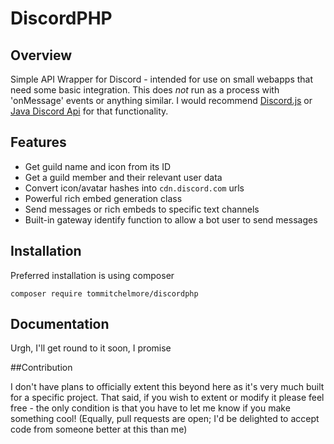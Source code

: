 # DiscordPHP

## Overview

Simple API Wrapper for Discord - intended for use on small webapps that need some basic integration.  This does *not* run as a process with 'onMessage' events or anything similar.  I would recommend [Discord.js](https://discord.js.org/#/) or [Java Discord Api](https://github.com/DV8FromTheWorld/JDA) for that functionality.

## Features

* Get guild name and icon from its ID
* Get a guild member and their relevant user data
* Convert icon/avatar hashes into `cdn.discord.com` urls
* Powerful rich embed generation class
* Send messages or rich embeds to specific text channels
* Built-in gateway identify function to allow a bot user to send messages

## Installation

Preferred installation is using composer
```
composer require tommitchelmore/discordphp
```

## Documentation

Urgh, I'll get round to it soon, I promise

##Contribution

I don't have plans to officially extent this beyond here as it's very much built for a specific project.  That said, if you wish to extent or modify it please feel free - the only condition is that you have to let me know if you make something cool!  (Equally, pull requests are open; I'd be delighted to accept code from someone better at this than me)
